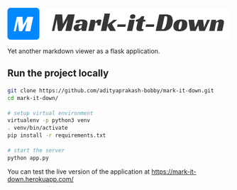 ![logo-png](https://raw.githubusercontent.com/adityaprakash-bobby/mark-it-down/master/assets/logo.png)

Yet another markdown viewer as a flask application.

## Run the project locally

```bash
git clone https://github.com/adityaprakash-bobby/mark-it-down.git
cd mark-it-down/

# setup virtual environment
virtualenv -p python3 venv
. venv/bin/activate
pip install -r requirements.txt

# start the server 
python app.py
```
You can test the live version of the application at https://mark-it-down.herokuapp.com/
